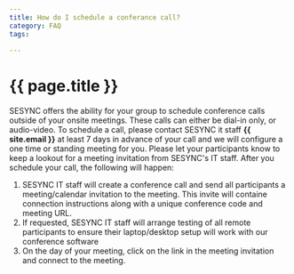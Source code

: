 ```yaml
---
title: How do I schedule a conferance call?
category: FAQ
tags:
  
---
```


# {{ page.title }}

SESYNC offers the ability for your group to schedule conference calls outside of your onsite meetings. These calls can either be dial-in only, or audio-video. To schedule a call, please contact SESYNC it staff __{{ site.email }}__ at least 7 days in advance of your call and we will configure a one time or standing meeting for you. Please let your participants know to keep a lookout for a meeting invitation from SESYNC's IT staff. After you schedule your call, the following will happen:

1. SESYNC IT staff will create a conference call and send all participants a meeting/calendar invitation to the meeting. This invite will containe connection instructions along with a unique conference code and meeting URL.
2. If requested, SESYNC IT staff will arrange testing of all remote participants to ensure their laptop/desktop setup will work with our conference software
3. On the day of your meeting, click on the link in the meeting invitation and connect to the meeting.
